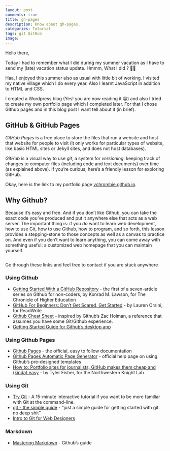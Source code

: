 ```yaml
---
layout: post
comments: true
title: gh-pages
description: Know about gh-pages.
categories: Tutorial
tags: git GitHub
image:
---
```

Hello there,

Today I had to remember what I did during my summer vacation as I have to send my (late) vacation status update. Hmmm, What I did ? 🤔😑

Haa, I enjoyed this summer also as usual with little bit of working. I visited my native village which I do every year. Also I learnt JavaScript in addition to HTML and CSS.

I created a Wordpress blog (Yes! you are now reading it 😁) and also I tried to create my own portfolio page which I completed later. For that I chose Github pages and in this blog post I want tell about it (in brief).

## GitHub & GitHub Pages

*GitHub Pages* is a free place to store the files that run a website and host that website for people to visit (it only works for particular types of website, like basic HTML sites or Jekyll sites, and does not host databases).

*GitHub* is a visual way to use *git*, a system for *versioning*: keeping track of changes to computer files (including code and text documents) over time (as explained above). If you’re curious, here’s a friendly lesson for exploring GitHub.

Okay, here is the link to my portfolio page [vchrombie.github.io](https://vchrombie.github.io/).

## Why Github?

Because it’s easy and free. And if you don’t like Github, you can take the exact code you’ve produced and put it anywhere else that acts as a web server. The important thing is: if you *do* want to learn web development, how to use Git, how to use Github, how to program, and so forth, this lesson provides a stepping-stone to those concepts as well as a canvas to practice on. And even if you don’t want to learn anything, you can come away with something useful: a customized web homepage that you can maintain yourself.

<p align="center">
  <img src="/blog/public/img/gh-pages/gh-pages1.png" alt="">
</p>

Go through these links and feel free to contact if you are stuck anywhere

### Using Github

- [Getting Started With a GitHub Repository](http://chronicle.com/blogs/profhacker/getting-started-with-a-github-repository/47393) - the first of a seven-article series on Github for non-coders, by Konrad M. Lawson, for The Chronicle of Higher Education
- [GitHub For Beginners: Don’t Get Scared, Get Started](http://readwrite.com/2013/09/30/understanding-github-a-journey-for-beginners-part-1#awesm=%7EoAh764aNbWfqyH) - by Lauren Orsini, for ReadWrite
- [Github Cheat Sheet](https://github.com/tiimgreen/github-cheat-sheet) - inspired by Github’s Zac Holman, a reference that assumes you have some Git/Github experience.
- [Getting Started Guide for Github’s desktop app](https://mac.github.com/help.html)

### Using Github Pages

- [Github Pages](http://pages.github.com/) - the official, easy to follow documentation
- [Github Pages Automatic Page Generator](https://help.github.com/articles/creating-pages-with-the-automatic-generator) - official help page on using Github’s pre-designed templates
- [How to: Portfolio sites for journalists, GitHub makes them cheap and (kinda) easy](http://knightlab.northwestern.edu/2013/08/02/how-to-portfolio-sites-for-journalists-github-makes-em-cheap-and-kinda-easy/) - by Tyler Fisher, for the Northwestern Knight Lab

### Using Git

- [Try Git](http://try.github.io/levels/1/challenges/1) - A 15-minute interactive tutorial if you want to be more familiar with Git at the command-line.
- [git - the simple guide](http://rogerdudler.github.io/git-guide/) - “just a simple guide for getting started with git. no deep shit”
- [Intro to Git for Web Designers](http://www.webdesignerdepot.com/2009/03/intro-to-git-for-web-designers/)

### Markdown
- [Mastering Markdown](https://guides.github.com/overviews/mastering-markdown/) - Github’s guide
